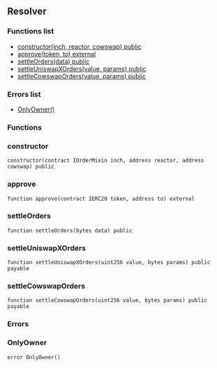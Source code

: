 
## Resolver

### Functions list
- [constructor(inch, reactor, cowswap) public](#constructor)
- [approve(token, to) external](#approve)
- [settleOrders(data) public](#settleorders)
- [settleUniswapXOrders(value, params) public](#settleuniswapxorders)
- [settleCowswapOrders(value, params) public](#settlecowswaporders)

### Errors list
- [OnlyOwner() ](#onlyowner)

### Functions
### constructor

```solidity
constructor(contract IOrderMixin inch, address reactor, address cowswap) public
```

### approve

```solidity
function approve(contract IERC20 token, address to) external
```

### settleOrders

```solidity
function settleOrders(bytes data) public
```

### settleUniswapXOrders

```solidity
function settleUniswapXOrders(uint256 value, bytes params) public payable
```

### settleCowswapOrders

```solidity
function settleCowswapOrders(uint256 value, bytes params) public payable
```

### Errors
### OnlyOwner

```solidity
error OnlyOwner()
```

